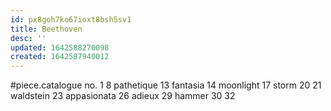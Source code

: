 ```yaml
---
id: px8goh7ko67ioxt8bsh5sv1
title: Beethoven
desc: ''
updated: 1642588270098
created: 1642587940012
---
```



#piece.catalogue
no.
1
8 pathetique
13 fantasia
14 moonlight
17 storm
20
21 waldstein
23 appasionata
26 adieux
29 hammer
30
32